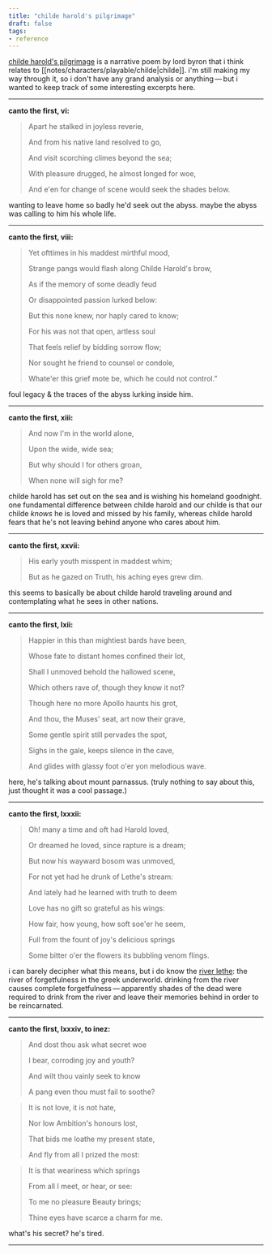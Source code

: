 ```yaml
---
title: "childe harold's pilgrimage"
draft: false
tags: 
- reference
---
```

[childe harold's pilgrimage](https://en.wikipedia.org/wiki/Childe_Harold%27s_Pilgrimage?useskin=vector) is a narrative poem by lord byron that i think relates to [[notes/characters/playable/childe|childe]]. i'm still making my way through it, so i don't have any grand analysis or anything — but i wanted to keep track of some interesting excerpts here.

---

**canto the first, vi:**
> Apart he stalked in joyless reverie,
> 
> And from his native land resolved to go,
> 
> And visit scorching climes beyond the sea;
> 
> With pleasure drugged, he almost longed for woe,
> 
> And e'en for change of scene would seek the shades below.

wanting to leave home so badly he'd seek out the abyss. maybe the abyss was calling to him his whole life.

---

**canto the first, viii:**
> Yet ofttimes in his maddest mirthful mood,
> 
> Strange pangs would flash along Childe Harold's brow,
> 
> As if the memory of some deadly feud
> 
> Or disappointed passion lurked below:
> 
> But this none knew, nor haply cared to know;
> 
> For his was not that open, artless soul
> 
> That feels relief by bidding sorrow flow;
> 
> Nor sought he friend to counsel or condole,
> 
> Whate'er this grief mote be, which he could not control.”

foul legacy & the traces of the abyss lurking inside him.

---

**canto the first, xiii:**
> And now I'm in the world alone,
> 
> Upon the wide, wide sea;
> 
> But why should I for others groan,
> 
> When none will sigh for me?

childe harold has set out on the sea and is wishing his homeland goodnight. one fundamental difference between childe harold and our childe is that our childe *knows* he is loved and missed by his family, whereas childe harold fears that he's not leaving behind anyone who cares about him.

---

**canto the first, xxvii:**
> His early youth misspent in maddest whim;
> 
> But as he gazed on Truth, his aching eyes grew dim.

this seems to basically be about childe harold traveling around and contemplating what he sees in other nations. 

---

**canto the first, lxii:**
> Happier in this than mightiest bards have been,
> 
> Whose fate to distant homes confined their lot,
> 
> Shall I unmoved behold the hallowed scene,
> 
> Which others rave of, though they know it not?
> 
> Though here no more Apollo haunts his grot,
> 
> And thou, the Muses' seat, art now their grave,
> 
> Some gentle spirit still pervades the spot,
> 
> Sighs in the gale, keeps silence in the cave,
> 
> And glides with glassy foot o'er yon melodious wave.

here, he's talking about mount parnassus. (truly nothing to say about this, just thought it was a cool passage.)

---

**canto the first, lxxxii:**
> Oh! many a time and oft had Harold loved,
> 
> Or dreamed he loved, since rapture is a dream;
> 
> But now his wayward bosom was unmoved,
> 
> For not yet had he drunk of Lethe's stream:
> 
> And lately had he learned with truth to deem
> 
> Love has no gift so grateful as his wings:
> 
> How fair, how young, how soft soe'er he seem,
> 
> Full from the fount of joy's delicious springs
> 
> Some bitter o'er the flowers its bubbling venom flings.

i can barely decipher what this means, but i do know the [river lethe](https://en.wikipedia.org/wiki/Lethe?useskin=vector): the river of forgetfulness in the greek underworld. drinking from the river causes complete forgetfulness — apparently shades of the dead were required to drink from the river and leave their memories behind in order to be reincarnated.

---

**canto the first, lxxxiv, to inez:**
> And dost thou ask what secret woe
> 
> I bear, corroding joy and youth?
> 
> And wilt thou vainly seek to know
> 
> A pang even thou must fail to soothe?

> It is not love, it is not hate,
> 
> Nor low Ambition's honours lost,
> 
> That bids me loathe my present state,
> 
> And fly from all I prized the most:

> It is that weariness which springs
> 
> From all I meet, or hear, or see:
> 
> To me no pleasure Beauty brings;
> 
> Thine eyes have scarce a charm for me.

what's his secret? he's tired.

---

